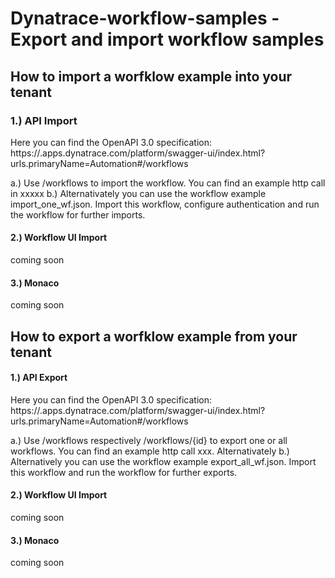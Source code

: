 # Dynatrace-workflow-samples - Export and import workflow samples

## How to import a worfklow example into your tenant

### 1.) API Import 
Here you can find the OpenAPI 3.0 specification: https://<yourtenant>.apps.dynatrace.com/platform/swagger-ui/index.html?urls.primaryName=Automation#/workflows

a.) Use <POST> /workflows to import the workflow. You can find an example http call in xxxxx
b.) Alternativately you can use the workflow example import_one_wf.json. Import this workflow, configure authentication and run the workflow for further imports.

#### 2.) Workflow UI Import

coming soon

#### 3.) Monaco 

coming soon

## How to export a worfklow example from your tenant

#### 1.) API Export
Here you can find the OpenAPI 3.0 specification: https://<yourtenant>.apps.dynatrace.com/platform/swagger-ui/index.html?urls.primaryName=Automation#/workflows

a.) Use <GET> /workflows respectively <GET> /workflows/{id} to export one or all workflows. You can find an example http call xxx. Alternativately
b.) Alternatively you can use the workflow example export_all_wf.json. Import this workflow and run the workflow for further exports.

#### 2.) Workflow UI Import
coming soon

#### 3.) Monaco 
coming soon